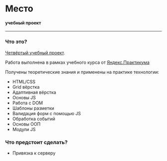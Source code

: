 # Место

#### учебный проект
------
### Что это?

[Четвёртый учебный проект](https://mixachos.github.io/mesto/index.html).

Работа выполнена в рамках учебного курса от [Яндекс.Практикума](https://praktikum.yandex.ru)

Получены теоретические знания и применены на практике технологии:

* HTML/CSS
* Grid вёрстка
* Адаптивная вёрстка
* Основы JS
* Работа с DOM
* Шаблоны разметки
* Валидация форм с помощью JS
* Обработка событий
* Основы ООП
* Модули JS

### Что предстоит сделать?

* Привязка к серверу
